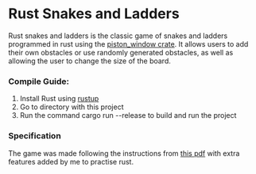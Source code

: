 # Rust Snakes and Ladders
Rust snakes and ladders is the classic game of snakes and ladders programmed in rust using the 
[piston_window crate](https://github.com/PistonDevelopers/piston_window). It allows users to add their own obstacles 
or use randomly generated obstacles, as well as allowing the user to change the size of the board.
### Compile Guide:
1. Install Rust using [rustup](https://rustup.rs/)
2. Go to directory with this project
3. Run the command cargo run --release to build and run the project
### Specification 
The game was made following the instructions from [this pdf](https://pdfhost.io/v/xBfvK9fub_project_specpdf.pdf) 
with extra features added by me to practise rust.